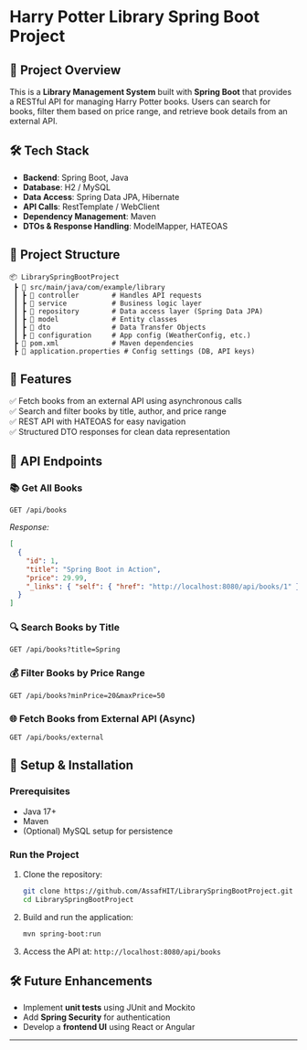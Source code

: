 # Harry Potter Library Spring Boot Project

## 📌 Project Overview
This is a **Library Management System** built with **Spring Boot** that provides a RESTful API for managing Harry Potter books. Users can search for books, filter them based on price range, and retrieve book details from an external API.

## 🛠 Tech Stack
- **Backend**: Spring Boot, Java
- **Database**: H2 / MySQL
- **Data Access**: Spring Data JPA, Hibernate
- **API Calls**: RestTemplate / WebClient
- **Dependency Management**: Maven
- **DTOs & Response Handling**: ModelMapper, HATEOAS

## 📁 Project Structure
```
📦 LibrarySpringBootProject
 ┣ 📂 src/main/java/com/example/library
 ┃ ┣ 📂 controller        # Handles API requests
 ┃ ┣ 📂 service           # Business logic layer
 ┃ ┣ 📂 repository        # Data access layer (Spring Data JPA)
 ┃ ┣ 📂 model             # Entity classes
 ┃ ┣ 📂 dto               # Data Transfer Objects
 ┃ ┣ 📂 configuration     # App config (WeatherConfig, etc.)
 ┣ 📜 pom.xml             # Maven dependencies
 ┣ 📜 application.properties # Config settings (DB, API keys)
```

## 🌟 Features
✅ Fetch books from an external API using asynchronous calls  
✅ Search and filter books by title, author, and price range  
✅ REST API with HATEOAS for easy navigation  
✅ Structured DTO responses for clean data representation  

## 🚀 API Endpoints
### 📚 Get All Books
```http
GET /api/books
```
_Response:_
```json
[
  {
    "id": 1,
    "title": "Spring Boot in Action",
    "price": 29.99,
    "_links": { "self": { "href": "http://localhost:8080/api/books/1" } }
  }
]
```

### 🔍 Search Books by Title
```http
GET /api/books?title=Spring
```

### 💰 Filter Books by Price Range
```http
GET /api/books?minPrice=20&maxPrice=50
```

### 🌐 Fetch Books from External API (Async)
```http
GET /api/books/external
```

## 🔧 Setup & Installation
### Prerequisites
- Java 17+
- Maven
- (Optional) MySQL setup for persistence

### Run the Project
1. Clone the repository:
   ```sh
   git clone https://github.com/AssafHIT/LibrarySpringBootProject.git
   cd LibrarySpringBootProject
   ```
2. Build and run the application:
   ```sh
   mvn spring-boot:run
   ```
3. Access the API at: `http://localhost:8080/api/books`

## 🛠 Future Enhancements
- Implement **unit tests** using JUnit and Mockito
- Add **Spring Security** for authentication
- Develop a **frontend UI** using React or Angular

---
